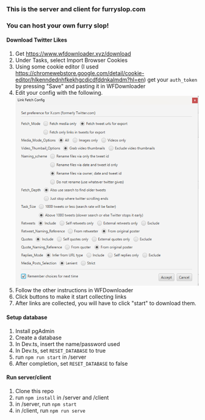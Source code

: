### This is the server and client for furryslop.com

### You can host your own furry slop!

#### Download Twitter Likes

1. Get https://www.wfdownloader.xyz/download 
2. Under Tasks, select Import Browser Cookies
3. Using some cookie editor (I used https://chromewebstore.google.com/detail/cookie-editor/hlkenndednhfkekhgcdicdfddnkalmdm?hl=en) get your `auth_token` by pressing "Save" and pasting it in WFDownloader
4. Edit your config with the following.
![Required settings](image.png)
5. Follow the other instructions in WFDownloader
6. Click buttons to make it start collecting links
7. After links are collected, you will have to click "start" to download them.


#### Setup database

1. Install pgAdmin
2. Create a database
3. In Dev.ts, insert the name/password used
4. In Dev.ts, set `RESET_DATABASE` to true
5. run `npm run start` in /server
6. After completion, set `RESET_DATABASE` to false

#### Run server/client

1. Clone this repo
2. run `npm install` in /server and /client
3. in  /server, run `npm start`
4. in /client, run `npm run serve`